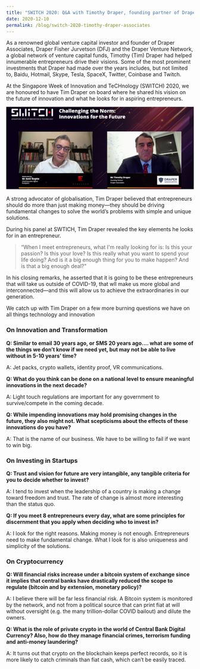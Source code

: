 ```yaml
---
title: "SWITCH 2020: Q&A with Timothy Draper, founding partner of Draper Associates"
date: 2020-12-10
permalink: /blog/switch-2020-timothy-draper-associates
---
```

As a renowned global venture capital investor and founder of Draper Associates, Draper Fisher Jurvetson (DFJ) and the Draper Venture Network, a global network of venture capital funds, Timothy (Tim) Draper had helped innumerable entrepreneurs drive their visions. Some of the most prominent investments that Draper had made over the years includes, but not limited to, Baidu, Hotmail, Skype, Tesla, SpaceX, Twitter, Coinbase and Twitch.

At the Singapore Week of Innovation and TeCHnology (SWITCH) 2020, we are honoured to have Tim Draper on board where he shared his vision on the future of innovation and what he looks for in aspiring entrepreneurs.

![](/images/SWITCH_2020-Tim_Draper_QnA.PNG)

A strong advocator of globalisation, Tim Draper believed that entrepreneurs should do more than just making money—they should be driving fundamental changes to solve the world’s problems with simple and unique solutions.

During his panel at SWTICH, Tim Draper revealed the key elements he looks for in an entrepreneur.

> “When I meet entrepreneurs, what I'm really looking for is: Is this your passion? Is this your love? Is this really what you want to spend your life doing? And is it a big enough thing for you to make happen? And is that a big enough deal?"

In his closing remarks, he asserted that it is going to be these entrepreneurs that will take us outside of COVID-19, that wll make us more global and interconnected—and this will allow us to achieve the extraordinaries in our generation.

We catch up with Tim Draper on a few more burning questions we have on all things technology and innovation

### On Innovation and Transformation

**Q: Similar to email 30 years ago, or SMS 20 years ago.... what are some of the things we don’t know if we need yet, but may not be able to live without in 5-10 years’ time?**

A: Jet packs, crypto wallets, identity proof, VR communications.

**Q: What do you think can be done on a national level to ensure meaningful innovations in the next decade?**

A: Light touch regulations are important for any government to survive/compete in the coming decade.

**Q: While impending innovations may hold promising changes in the future, they also might not. What scepticisms about the effects of these innovations do you have?**

A: That is the name of our business. We have to be willing to fail if we want to win big.

### On Investing in Startups

**Q: Trust and vision for future are very intangible, any tangible criteria for you to decide whether to invest?**

A: I tend to invest when the leadership of a country is making a change toward freedom and trust. The rate of change is almost more interesting than the status quo.

**Q: If you meet 8 entrepreneurs every day, what are some principles for discernment that you apply when deciding who to invest in?**

A: I look for the right reasons. Making money is not enough. Entrepreneurs need to make fundamental change. What I look for is also uniqueness and simplicity of the solutions.

### On Cryptocurrency

**Q: Will financial risks increase under a bitcoin system of exchange since it implies that central banks have drastically reduced the scope to regulate (bitcoin and by extension, monetary policy)?**

A: I believe there will be far less financial risk. A Bitcoin system is monitored by the network, and not from a political source that can print fiat at will without oversight (e.g. the many trillion-dollar COVID bailout) and dilute the owners.

**Q: What is the role of private crypto in the world of Central Bank Digital Currency? Also, how do they manage financial crimes, terrorism funding and anti-money laundering?**

A: It turns out that crypto on the blockchain keeps perfect records, so it is more likely to catch criminals than fiat cash, which can’t be easily traced.
